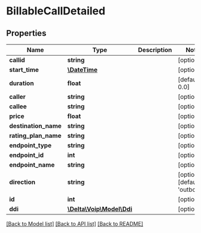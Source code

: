 # BillableCallDetailed

## Properties
Name | Type | Description | Notes
------------ | ------------- | ------------- | -------------
**callid** | **string** |  | [optional] 
**start_time** | [**\DateTime**](\DateTime.md) |  | [optional] 
**duration** | **float** |  | [default to 0.0]
**caller** | **string** |  | [optional] 
**callee** | **string** |  | [optional] 
**price** | **float** |  | [optional] 
**destination_name** | **string** |  | [optional] 
**rating_plan_name** | **string** |  | [optional] 
**endpoint_type** | **string** |  | [optional] 
**endpoint_id** | **int** |  | [optional] 
**endpoint_name** | **string** |  | [optional] 
**direction** | **string** |  | [optional] [default to 'outbound']
**id** | **int** |  | [optional] 
**ddi** | [**\Delta\Voip\Model\Ddi**](Ddi.md) |  | [optional] 

[[Back to Model list]](../README.md#documentation-for-models) [[Back to API list]](../README.md#documentation-for-api-endpoints) [[Back to README]](../README.md)


